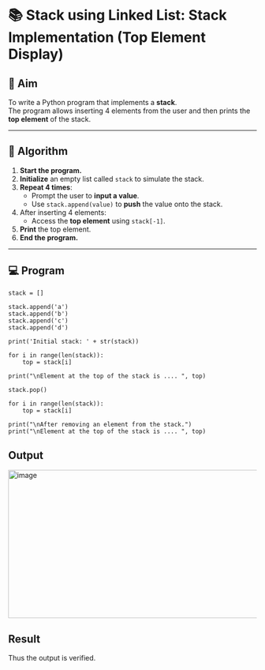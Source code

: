 # 📚 Stack using Linked List: Stack Implementation (Top Element Display)

## 🎯 Aim

To write a Python program that implements a **stack**.  
The program allows inserting 4 elements from the user and then prints the **top element** of the stack.

---

## 🧠 Algorithm

1. **Start the program.**
2. **Initialize** an empty list called `stack` to simulate the stack.
3. **Repeat 4 times**:
   - Prompt the user to **input a value**.
   - Use `stack.append(value)` to **push** the value onto the stack.
4. After inserting 4 elements:
   - Access the **top element** using `stack[-1]`.
5. **Print** the top element.
6. **End the program.**

---

## 💻 Program
~~~
stack = []

stack.append('a')
stack.append('b')
stack.append('c')
stack.append('d')

print('Initial stack: ' + str(stack))

for i in range(len(stack)):
    top = stack[i]

print("\nElement at the top of the stack is .... ", top)

stack.pop()

for i in range(len(stack)):
    top = stack[i]

print("\nAfter removing an element from the stack.")
print("\nElement at the top of the stack is .... ", top)
~~~

## Output
<img width="913" height="300" alt="image" src="https://github.com/user-attachments/assets/752b22f5-d40b-436e-b131-2024ffc30aed" />


## Result
Thus the output is verified.
